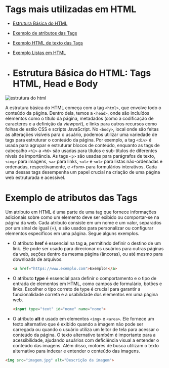 # Tags mais utilizadas em HTML
- [Estrutura Básica do HTML](#estrutura)
- [Exemplo de atributos das Tags](#exemplo_atributo)
- [Exemplo HTML de texto das Tags](#exemplo_texto)
- [Exemplo Listas em HTML](#exemplo_lista)

- # Estrutura Básica do HTML: Tags HTML, Head e Body

![estrutura do html](https://pensandonaweb.com.br/content/images/2014/Aug/html-hierarchy.png)


A estrutura básica do HTML começa com a tag `<html>`, que envolve todo o conteúdo da página. Dentro dela, temos a `<head>`, onde são incluídos elementos como o título da página, metadados (como a codificação de caracteres e a definição da *viewport*), e links para outros recursos como folhas de estilo CSS e scripts JavaScript. No `<body>`, local onde são feitas as alterações visíveis para o usuário, podemos utilizar uma variedade de tags para estruturar o conteúdo da página. Por exemplo, a tag `<div>` é usada para agrupar e estruturar blocos de conteúdo, enquanto as tags de cabeçalho `<h1>` a `<h6>` são usadas para títulos e sub-títulos de diferentes níveis de importância. As tags `<p>` são usadas para parágrafos de texto, `<img>` para imagens, `<a>` para links, `<ul>` e `<ol>` para listas não-ordenadas e ordenadas, respectivamente, e `<form>` para formulários interativos. Cada uma dessas tags desempenha um papel crucial na criação de uma página web estruturada e acessível.

# Exemplo de atributos das Tags

Um atributo em HTML é uma parte de uma tag que fornece informações adicionais sobre como um elemento deve ser exibido ou comportar-se na página da web. Cada atributo consiste em um nome e um valor, separados por um sinal de igual (=), e são usados para personalizar ou configurar elementos específicos em uma página. Segue alguns exemplos.

- O atributo **href** é essencial na tag **a**, permitindo definir o destino de um link. Ele pode ser usado para direcionar os usuários para outras páginas da web, seções dentro da mesma página (âncoras), ou até mesmo para downloads de arquivos.

  ```html
  <a href="https://www.exemplo.com">Exemplo!</a>

- O atributo **type** é essencial para definir o comportamento e o tipo de entrada de elementos em HTML, como campos de formulário, botões e links. Escolher o tipo correto de type é crucial para garantir a funcionalidade correta e a usabilidade dos elementos em uma página web.

  ```html
  <input type="text" id="nome" name="nome">
  

- O atributo **alt** é usado em elementos `<img>` e `<area>`. Ele fornece um texto alternativo que é exibido quando a imagem não pode ser carregada ou quando o usuário utiliza um leitor de tela para acessar o conteúdo da página. O texto alternativo também é importante para a acessibilidade, ajudando usuários com deficiência visual a entender o conteúdo das imagens. Além disso, motores de busca utilizam o texto alternativo para indexar e entender o conteúdo das imagens.

```markdown
<img src="imagem.jpg" alt="Descrição da imagem">
